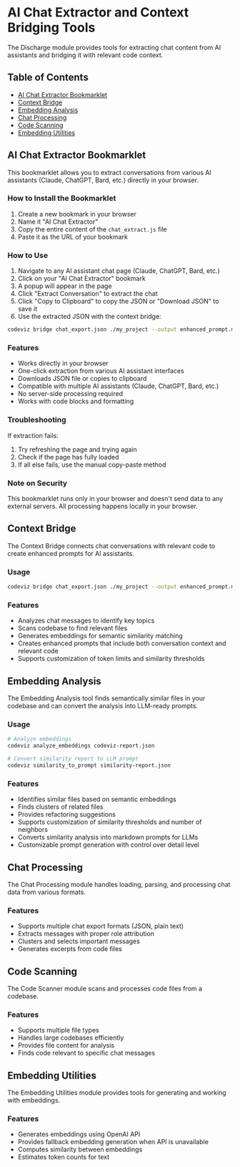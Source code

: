 # AI Chat Extractor and Context Bridging Tools

The Discharge module provides tools for extracting chat content from AI assistants and bridging it with relevant code context.

## Table of Contents
- [AI Chat Extractor Bookmarklet](#ai-chat-extractor-bookmarklet)
- [Context Bridge](#context-bridge)
- [Embedding Analysis](#embedding-analysis)
- [Chat Processing](#chat-processing)
- [Code Scanning](#code-scanning)
- [Embedding Utilities](#embedding-utilities)

## AI Chat Extractor Bookmarklet

This bookmarklet allows you to extract conversations from various AI assistants (Claude, ChatGPT, Bard, etc.) directly in your browser.

### How to Install the Bookmarklet

1. Create a new bookmark in your browser
2. Name it "AI Chat Extractor"
3. Copy the entire content of the `chat_extract.js` file
4. Paste it as the URL of your bookmark

### How to Use

1. Navigate to any AI assistant chat page (Claude, ChatGPT, Bard, etc.)
2. Click on your "AI Chat Extractor" bookmark
3. A popup will appear in the page
4. Click "Extract Conversation" to extract the chat
5. Click "Copy to Clipboard" to copy the JSON or "Download JSON" to save it
6. Use the extracted JSON with the context bridge:

```bash
codeviz bridge chat_export.json ./my_project --output enhanced_prompt.md
```

### Features

- Works directly in your browser
- One-click extraction from various AI assistant interfaces
- Downloads JSON file or copies to clipboard
- Compatible with multiple AI assistants (Claude, ChatGPT, Bard, etc.)
- No server-side processing required
- Works with code blocks and formatting

### Troubleshooting

If extraction fails:
1. Try refreshing the page and trying again
2. Check if the page has fully loaded
3. If all else fails, use the manual copy-paste method

### Note on Security

This bookmarklet runs only in your browser and doesn't send data to any external servers. All processing happens locally in your browser.

## Context Bridge

The Context Bridge connects chat conversations with relevant code to create enhanced prompts for AI assistants.

### Usage

```bash
codeviz bridge chat_export.json ./my_project --output enhanced_prompt.md
```

### Features

- Analyzes chat messages to identify key topics
- Scans codebase to find relevant files
- Generates embeddings for semantic similarity matching
- Creates enhanced prompts that include both conversation context and relevant code
- Supports customization of token limits and similarity thresholds

## Embedding Analysis

The Embedding Analysis tool finds semantically similar files in your codebase and can convert the analysis into LLM-ready prompts.

### Usage

```bash
# Analyze embeddings
codeviz analyze_embeddings codeviz-report.json

# Convert similarity report to LLM prompt
codeviz similarity_to_prompt similarity-report.json
```

### Features

- Identifies similar files based on semantic embeddings
- Finds clusters of related files
- Provides refactoring suggestions
- Supports customization of similarity thresholds and number of neighbors
- Converts similarity analysis into markdown prompts for LLMs
- Customizable prompt generation with control over detail level

## Chat Processing

The Chat Processing module handles loading, parsing, and processing chat data from various formats.

### Features

- Supports multiple chat export formats (JSON, plain text)
- Extracts messages with proper role attribution
- Clusters and selects important messages
- Generates excerpts from code files

## Code Scanning

The Code Scanner module scans and processes code files from a codebase.

### Features

- Supports multiple file types
- Handles large codebases efficiently
- Provides file content for analysis
- Finds code relevant to specific chat messages

## Embedding Utilities

The Embedding Utilities module provides tools for generating and working with embeddings.

### Features

- Generates embeddings using OpenAI API
- Provides fallback embedding generation when API is unavailable
- Computes similarity between embeddings
- Estimates token counts for text

